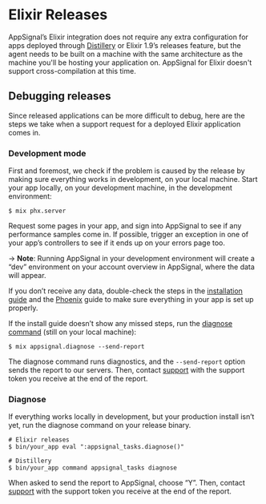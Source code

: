 # Elixir Releases

AppSignal’s Elixir integration does not require any extra configuration for apps deployed through [Distillery](https://github.com/bitwalker/distillery) or Elixir 1.9’s releases feature, but the agent needs to be built on a machine with the same architecture as the machine you'll be hosting your application on. AppSignal for Elixir doesn't support cross-compilation at this time.

## Debugging releases

Since released applications can be more difficult to debug, here are the steps we take when a support request for a deployed Elixir application comes in.

### Development mode

First and foremost, we check if the problem is caused by the release by making sure everything works in development, on your local machine. Start your app locally, on your development machine, in the development environment:

    $ mix phx.server

Request some pages in your app, and sign into AppSignal to see if any performance samples come in. If possible, trigger an exception in one of your app’s controllers to see if it ends up on your errors page too.

-> **Note**: Running AppSignal in your development environment will create a “dev” environment on your account overview in AppSignal, where the data will appear.

If you don’t receive any data, double-check the steps in the [installation guide](/elixir/installation.html) and the [Phoenix](/elixir/integrations/phoenix.html) guide to make sure everything in your app is set up properly.

If the install guide doesn’t show any missed steps, run the [diagnose command](/elixir/command-line/diagnose.html#usage) (still on your local machine):

    $ mix appsignal.diagnose --send-report

The diagnose command runs diagnostics, and the `--send-report` option sends the report to our servers. Then, contact [support](mailto:support@appsignal.com) with the support token you receive at the end of the report.

### Diagnose

If everything works locally in development, but your production install isn’t yet, run the diagnose command on your release binary.

    # Elixir releases
    $ bin/your_app eval ":appsignal_tasks.diagnose()"

    # Distillery
    $ bin/your_app command appsignal_tasks diagnose

When asked to send the report to AppSignal, choose “Y”. Then, contact [support](mailto:support@appsignal.com) with the support token you receive at the end of the report.

